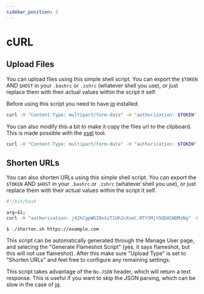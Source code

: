 ```yaml
---
sidebar_position: 3
---
```


# cURL

## Upload Files

You can upload files using this simple shell script. You can export the `$TOKEN` AND `$HOST` in your `.bashrc` or `.zshrc` (whatever shell you use), or just replace them with their actual values within the script it self.

Before using this script you need to have [jq](https://stedolan.github.io/jq/) installed.

```bash title="upload.sh"
curl -H "Content-Type: multipart/form-data" -H "authorization: $TOKEN" -F file=@$1 $HOST/api/upload
```

You can also modify this a bit to make it copy the files url to the clipboard. This is made possible with the [xsel](https://github.com/kfish/xsel) tool.

```bash title="upload.sh"
curl -H "Content-Type: multipart/form-data" -H "authorization: $TOKEN" -F file=@$1 $HOST/api/upload | jq -r '.url' | xsel -ib
```

## Shorten URLs

You can also shorten URLs using this simple shell script. You can export the `$TOKEN` AND `$HOST` in your `.bashrc` or `.zshrc` (whatever shell you use), or just replace them with their actual values within the script it self.

```bash title="shorten.sh"
#!/bin/bash

arg=$1;
curl -H "authorization: j42hCgpWGIBxXzT1Uh2cXueC.MTY3MjY5ODA5NDMzNg" -H "Content-Type: application/json" -H "No-JSON: true" -d "{\"url\": \"$arg\"}" $HOST/api/shorten | tr -d '\n' | xsel -ib;
```

```
$ ./shorten.sh https://example.com
```

<Alert type="note">
This script can be automatically generated through the Manage User page, and selecing the "Generate Flameshot Script" (yes, it says flameshot, but this will not use flameshot). After this make sure "Upload Type" is set to "Shorten URLs" and feel free to configure any remaining settings.
</Alert>

This script takes advantage of the `No-JSON` header, which will return a text response. This is useful if you want to skip the JSON parsing, which can be slow in the case of [jq](https://stedolan.github.io/jq/).
